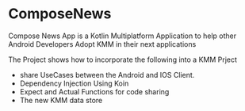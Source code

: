 # ComposeNews
Compose News App is a Kotlin Multiplatform Application to help other Android Developers Adopt KMM in their next applications 

The Project shows how to incorporate the following into a KMM Prject  
- share UseCases between the Android and IOS Client. 
- Dependency Injection Using Koin
- Expect and Actual Functions for code sharing
- The new KMM data store 
